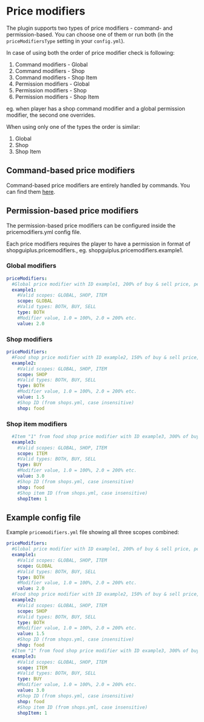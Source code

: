 # Price modifiers
The plugin supports two types of price modifiers - command- and permission-based. You can choose one of them or run
 both (in the `priceModifiersType` setting in your `config.yml`).


In case of using both the order of price modifier check is following:
1. Command modifiers - Global
1. Command modifiers - Shop
1. Command modifiers - Shop Item
1. Permission modifiers - Global
1. Permission modifiers - Shop
1. Permission modifiers - Shop Item

eg. when player has a shop command modifier and a global permission modifier, the second one overrides.

When using only one of the types the order is similar:
1. Global
1. Shop
1. Shop Item


## Command-based price modifiers 
Command-based price modifiers are entirely handled by commands. You can find them [here](shopgui/commands-permissions).

## Permission-based price modifiers 
The permission-based price modifiers can be configured inside the pricemodifiers.yml config file. 

Each price modifiers requires the player to have a permission in format of shopguiplus.pricemodifiers.<PRICE MODIFIER ID>, eg. shopguiplus.pricemodifiers.example1.

### Global modifiers 
```yaml
priceModifiers:
  #Global price modifier with ID example1, 200% of buy & sell price, permission: shopguiplus.pricemodifiers.example1
  example1:
    #Valid scopes: GLOBAL, SHOP, ITEM
    scope: GLOBAL
    #Valid types: BOTH, BUY, SELL
    type: BOTH
    #Modifier value, 1.0 = 100%, 2.0 = 200% etc.
    value: 2.0
```

### Shop modifiers 
```yaml
priceModifiers:
  #Food shop price modifier with ID example2, 150% of buy & sell price, permission: shopguiplus.pricemodifiers.example2
  example2:
    #Valid scopes: GLOBAL, SHOP, ITEM
    scope: SHOP
    #Valid types: BOTH, BUY, SELL
    type: BOTH
    #Modifier value, 1.0 = 100%, 2.0 = 200% etc.
    value: 1.5
    #Shop ID (from shops.yml, case insensitive)
    shop: food
```

### Shop item modifiers 
```yaml
  #Item "1" from food shop price modifier with ID example3, 300% of buy price, permission: shopguiplus.pricemodifiers.example3
  example3:
    #Valid scopes: GLOBAL, SHOP, ITEM
    scope: ITEM
    #Valid types: BOTH, BUY, SELL
    type: BUY
    #Modifier value, 1.0 = 100%, 2.0 = 200% etc.
    value: 3.0
    #Shop ID (from shops.yml, case insensitive)
    shop: food
    #Shop item ID (from shops.yml, case insensitive)
    shopItem: 1
```


## Example config file
Example `pricemodifiers.yml` file showing all three scopes combined: 
```yaml
priceModifiers:
  #Global price modifier with ID example1, 200% of buy & sell price, permission: shopguiplus.pricemodifiers.example1
  example1:
    #Valid scopes: GLOBAL, SHOP, ITEM
    scope: GLOBAL
    #Valid types: BOTH, BUY, SELL
    type: BOTH
    #Modifier value, 1.0 = 100%, 2.0 = 200% etc.
    value: 2.0
  #Food shop price modifier with ID example2, 150% of buy & sell price, permission: shopguiplus.pricemodifiers.example2
  example2:
    #Valid scopes: GLOBAL, SHOP, ITEM
    scope: SHOP
    #Valid types: BOTH, BUY, SELL
    type: BOTH
    #Modifier value, 1.0 = 100%, 2.0 = 200% etc.
    value: 1.5
    #Shop ID (from shops.yml, case insensitive)
    shop: food
  #Item "1" from food shop price modifier with ID example3, 300% of buy price, permission: shopguiplus.pricemodifiers.example3
  example3:
    #Valid scopes: GLOBAL, SHOP, ITEM
    scope: ITEM
    #Valid types: BOTH, BUY, SELL
    type: BUY
    #Modifier value, 1.0 = 100%, 2.0 = 200% etc.
    value: 3.0
    #Shop ID (from shops.yml, case insensitive)
    shop: food
    #Shop item ID (from shops.yml, case insensitive)
    shopItem: 1
```